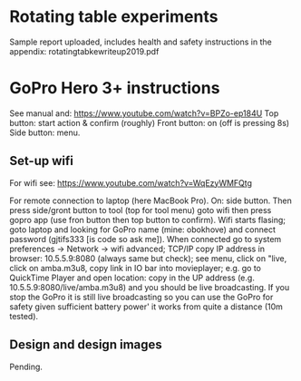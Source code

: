 # Rotating table experiments

Sample report uploaded, includes health and safety instructions in the appendix: rotatingtabkewriteup2019.pdf

# GoPro Hero 3+ instructions

See manual and: https://www.youtube.com/watch?v=BPZo-ep184U
Top button: start action & confirm (roughly) Front button: on (off is pressing 8s) Side button: menu.

## Set-up wifi

For wifi see: https://www.youtube.com/watch?v=WqEzyWMFQtg

For remote connection to laptop (here MacBook Pro).
On: side button. Then press side/gront button to tool (top for tool menu) goto wifi then press gopro app (use fron button then top button to confirm).
Wifi starts flasing; goto laptop and looking for GoPro name (mine: obokhove) and connect password (gjtifs333 [is code so ask me]).
When connected go to system preferences -> Network -> wifi advanced; TCP/IP copy IP address in browser: 10.5.5.9:8080 (always same but check); see menu, click on "live, click on amba.m3u8, copy link in IO bar into movieplayer; e.g. go to QuickTime Player and open location: copy in the UP address (e.g. 10.5.5.9:8080/live/amba.m3u8) and you should be live broadcasting. If you stop the GoPro it is still live broadcasting so you can use the GoPro for safety given sufficient battery power' it works from quite a distance (10m tested).

## Design and design images

Pending.



